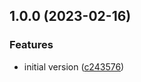 ## 1.0.0 (2023-02-16)

### Features

- initial version ([c243576](https://github.com/entelecheia/python-template/commit/c243576681a29e7a71e389e94074364dc8ea6734))
